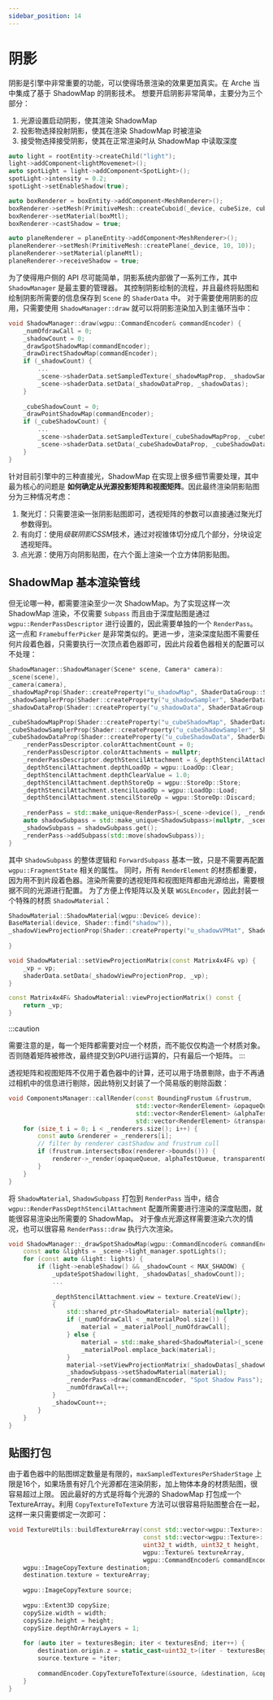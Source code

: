 ```yaml
---
sidebar_position: 14
---
```


# 阴影

阴影是引擎中非常重要的功能，可以使得场景渲染的效果更加真实。在 Arche 当中集成了基于 ShadowMap 的阴影技术。 想要开启阴影非常简单，主要分为三个部分：

1. 光源设置启动阴影，使其渲染 ShadowMap
2. 投影物选择投射阴影，使其在渲染 ShadowMap 时被渲染
3. 接受物选择接受阴影，使其在正常渲染时从 ShadowMap 中读取深度

```cpp
auto light = rootEntity->createChild("light");
light->addComponent<lightMovemenet>();
auto spotLight = light->addComponent<SpotLight>();
spotLight->intensity = 0.2;
spotLight->setEnableShadow(true);

auto boxRenderer = boxEntity->addComponent<MeshRenderer>();
boxRenderer->setMesh(PrimitiveMesh::createCuboid(_device, cubeSize, cubeSize, cubeSize));
boxRenderer->setMaterial(boxMtl);
boxRenderer->castShadow = true;

auto planeRenderer = planeEntity->addComponent<MeshRenderer>();
planeRenderer->setMesh(PrimitiveMesh::createPlane(_device, 10, 10));
planeRenderer->setMaterial(planeMtl);
planeRenderer->receiveShadow = true;
 ```

为了使得用户侧的 API 尽可能简单，阴影系统内部做了一系列工作，其中 `ShadowManager` 是最主要的管理器。 其控制阴影绘制的流程，并且最终将贴图和绘制阴影所需要的信息保存到 `Scene` 的 `ShaderData` 中。
对于需要使用阴影的应用，只需要使用 `ShadowManager::draw` 就可以将阴影渲染加入到主循环当中：

```cpp
void ShadowManager::draw(wgpu::CommandEncoder& commandEncoder) {
    _numOfdrawCall = 0;
    _shadowCount = 0;
    _drawSpotShadowMap(commandEncoder);
    _drawDirectShadowMap(commandEncoder);
    if (_shadowCount) {
        ...
        _scene->shaderData.setSampledTexture(_shadowMapProp, _shadowSamplerProp, _packedTexture);
        _scene->shaderData.setData(_shadowDataProp, _shadowDatas);
    }
    
    _cubeShadowCount = 0;
    _drawPointShadowMap(commandEncoder);
    if (_cubeShadowCount) {
        ... 
        _scene->shaderData.setSampledTexture(_cubeShadowMapProp, _cubeShadowSamplerProp, _packedCubeTexture);
        _scene->shaderData.setData(_cubeShadowDataProp, _cubeShadowDatas);
    }
}
```

针对目前引擎中的三种直接光，ShadowMap 在实现上很多细节需要处理，其中最为核心的问题是 **如何确定从光源投影矩阵和视图矩阵**。因此最终渲染阴影贴图分为三种情况考虑：

1. 聚光灯：只需要渲染一张阴影贴图即可，透视矩阵的参数可以直接通过聚光灯参数得到。
2. 有向灯：使用*级联阴影CSSM*技术，通过对视锥体切分成几个部分，分块设定透视矩阵。
3. 点光源：使用万向阴影贴图，在六个面上渲染一个立方体阴影贴图。

## ShadowMap 基本渲染管线

但无论哪一种，都需要渲染至少一次 ShadowMap。为了实现这样一次 ShadowMap 渲染，不仅需要 `Subpass` 而且由于深度贴图是通过 `wgpu::RenderPassDescriptor`
进行设置的，因此需要单独的一个 `RenderPass`。 这一点和 `FramebufferPicker` 是非常类似的。更进一步，渲染深度贴图不需要任何片段着色器，只需要执行一次顶点着色器即可，因此片段着色器相关的配置可以不处理：

```cpp
ShadowManager::ShadowManager(Scene* scene, Camera* camera):
_scene(scene),
_camera(camera),
_shadowMapProp(Shader::createProperty("u_shadowMap", ShaderDataGroup::Scene)),
_shadowSamplerProp(Shader::createProperty("u_shadowSampler", ShaderDataGroup::Scene)),
_shadowDataProp(Shader::createProperty("u_shadowData", ShaderDataGroup::Scene)),

_cubeShadowMapProp(Shader::createProperty("u_cubeShadowMap", ShaderDataGroup::Scene)),
_cubeShadowSamplerProp(Shader::createProperty("u_cubeShadowSampler", ShaderDataGroup::Scene)),
_cubeShadowDataProp(Shader::createProperty("u_cubeShadowData", ShaderDataGroup::Scene)) {
    _renderPassDescriptor.colorAttachmentCount = 0;
    _renderPassDescriptor.colorAttachments = nullptr;
    _renderPassDescriptor.depthStencilAttachment = &_depthStencilAttachment;
    _depthStencilAttachment.depthLoadOp = wgpu::LoadOp::Clear;
    _depthStencilAttachment.depthClearValue = 1.0;
    _depthStencilAttachment.depthStoreOp = wgpu::StoreOp::Store;
    _depthStencilAttachment.stencilLoadOp = wgpu::LoadOp::Load;
    _depthStencilAttachment.stencilStoreOp = wgpu::StoreOp::Discard;
    
    _renderPass = std::make_unique<RenderPass>(_scene->device(), _renderPassDescriptor);
    auto shadowSubpass = std::make_unique<ShadowSubpass>(nullptr, _scene, _camera);
    _shadowSubpass = shadowSubpass.get();
    _renderPass->addSubpass(std::move(shadowSubpass));
}
```

其中 `ShadowSubpass` 的整体逻辑和 `ForwardSubpass` 基本一致，只是不需要再配置 `wgpu::FragmentState` 相关的属性。 同时，所有 `RenderElement`
的材质都重要，因为用不到片段着色器。渲染所需要的透视矩阵和视图矩阵都由光源给出，需要根据不同的光源进行配置。 为了方便上传矩阵以及关联 `WGSLEncoder`，因此封装一个特殊的材质 `ShadowMaterial`：

```cpp
ShadowMaterial::ShadowMaterial(wgpu::Device& device):
BaseMaterial(device, Shader::find("shadow")),
_shadowViewProjectionProp(Shader::createProperty("u_shadowVPMat", ShaderDataGroup::Material)) {
    
}

void ShadowMaterial::setViewProjectionMatrix(const Matrix4x4F& vp) {
    _vp = vp;
    shaderData.setData(_shadowViewProjectionProp, _vp);
}

const Matrix4x4F& ShadowMaterial::viewProjectionMatrix() const {
    return _vp;
}
```

:::caution

需要注意的是，每一个矩阵都需要对应一个材质，而不能仅仅构造一个材质对象。否则随着矩阵被修改，最终提交到GPU进行运算的，只有最后一个矩阵。
:::

透视矩阵和视图矩阵不仅用于着色器中的计算，还可以用于场景剔除，由于不再通过相机中的信息进行剔除，因此特别又封装了一个简易版的剔除函数：

```cpp
void ComponentsManager::callRender(const BoundingFrustum &frustrum,
                                   std::vector<RenderElement> &opaqueQueue,
                                   std::vector<RenderElement> &alphaTestQueue,
                                   std::vector<RenderElement> &transparentQueue) {
    for (size_t i = 0; i < _renderers.size(); i++) {
        const auto &renderer = _renderers[i];
        // filter by renderer castShadow and frustrum cull
        if (frustrum.intersectsBox(renderer->bounds())) {
            renderer->_render(opaqueQueue, alphaTestQueue, transparentQueue);
        }
    }
}
```

将 `ShadowMaterial`, `ShadowSubpass` 打包到 `RenderPass` 当中，结合 `wgpu::RenderPassDepthStencilAttachment`
配置所需要进行渲染的深度贴图，就能很容易渲染出所需要的 ShadowMap。
对于像点光源这样需要渲染六次的情况，也可以很容易 `RenderPass::draw` 执行六次渲染。

```cpp
void ShadowManager::_drawSpotShadowMap(wgpu::CommandEncoder& commandEncoder) {
    const auto &lights = _scene->light_manager.spotLights();
    for (const auto &light: lights) {
        if (light->enableShadow() && _shadowCount < MAX_SHADOW) {
            _updateSpotShadow(light, _shadowDatas[_shadowCount]);
            ...
            
            _depthStencilAttachment.view = texture.CreateView();
            {
                std::shared_ptr<ShadowMaterial> material{nullptr};
                if (_numOfdrawCall < _materialPool.size()) {
                    material = _materialPool[_numOfdrawCall];
                } else {
                    material = std::make_shared<ShadowMaterial>(_scene->device());
                    _materialPool.emplace_back(material);
                }
                material->setViewProjectionMatrix(_shadowDatas[_shadowCount].vp[0]);
                _shadowSubpass->setShadowMaterial(material);
                _renderPass->draw(commandEncoder, "Spot Shadow Pass");
                _numOfdrawCall++;
            }
            _shadowCount++;
        }
    }
}
```

## 贴图打包

由于着色器中的贴图绑定数量是有限的，`maxSampledTexturesPerShaderStage` 上限是16个，如果场景有好几个光源都在渲染阴影，加上物体本身的材质贴图，很容易超过上限。 因此最好的方式是将每个光源的
ShadowMap 打包成一个 TextureArray。利用 `CopyTextureToTexture` 方法可以很容易将贴图整合在一起，这样一来只需要绑定一次即可：

```cpp
void TextureUtils::buildTextureArray(const std::vector<wgpu::Texture>::iterator &texturesBegin,
                                     const std::vector<wgpu::Texture>::iterator &texturesEnd,
                                     uint32_t width, uint32_t height,
                                     wgpu::Texture& textureArray,
                                     wgpu::CommandEncoder& commandEncoder) {
    wgpu::ImageCopyTexture destination;
    destination.texture = textureArray;
    
    wgpu::ImageCopyTexture source;
    
    wgpu::Extent3D copySize;
    copySize.width = width;
    copySize.height = height;
    copySize.depthOrArrayLayers = 1;
    
    for (auto iter = texturesBegin; iter < texturesEnd; iter++) {
        destination.origin.z = static_cast<uint32_t>(iter - texturesBegin);
        source.texture = *iter;
        
        commandEncoder.CopyTextureToTexture(&source, &destination, &copySize);
    }
}
```
